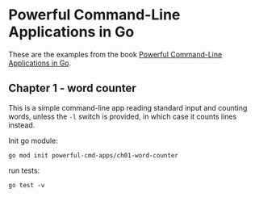# Powerful Command-Line Applications in Go

These are the examples from the book [Powerful Command-Line Applications in Go](https://pragprog.com/book/rggo/powerful-command-line-applications-in-go).

## Chapter 1 - word counter

This is a simple command-line app reading standard input 
and counting words, unless the `-l` switch is provided,
in which case it counts lines instead.

Init go module:
```
go mod init powerful-cmd-apps/ch01-word-counter

```

run tests:
```
go test -v
```